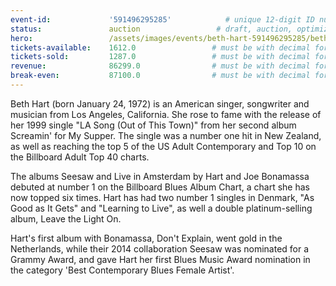 ```yaml
---
event-id:             '591496295285'            # unique 12-digit ID number
status:               auction                 # draft, auction, optimized
hero:                 /assets/images/events/beth-hart-591496295285/beth-hart-hero2.jpg
tickets-available:    1612.0                 # must be with decimal for math to work
tickets-sold:         1287.0                 # must be with decimal for math to work
revenue:              86299.0                # must be with decimal for math to work
break-even:           87100.0                # must be with decimal for math to work
---
```


Beth Hart (born January 24, 1972) is an American singer, songwriter and musician from Los Angeles, California. She rose to fame with the release of her 1999 single "LA Song (Out of This Town)" from her second album Screamin' for My Supper. The single was a number one hit in New Zealand, as well as reaching the top 5 of the US Adult Contemporary and Top 10 on the Billboard Adult Top 40 charts.

The albums Seesaw and Live in Amsterdam by Hart and Joe Bonamassa debuted at number 1 on the Billboard Blues Album Chart, a chart she has now topped six times. Hart has had two number 1 singles in Denmark, "As Good as It Gets" and "Learning to Live", as well a double platinum-selling album, Leave the Light On.

Hart's first album with Bonamassa, Don't Explain, went gold in the Netherlands, while their 2014 collaboration Seesaw was nominated for a Grammy Award, and gave Hart her first Blues Music Award nomination in the category 'Best Contemporary Blues Female Artist'.